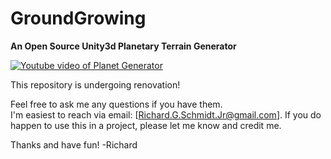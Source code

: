 # GroundGrowing
**An Open Source Unity3d Planetary Terrain Generator**

[![Youtube video of Planet Generator](https://img.youtube.com/vi/trL7Wph3noE/0.jpg)](http://www.youtube.com/watch?v=trL7Wph3noE)

This repository is undergoing renovation!


Feel free to ask me any questions if you have them.  
I'm easiest to reach via email:  [Richard.G.Schmidt.Jr@gmail.com]. If you do happen to 
use this in a project, please let me know and credit me.

Thanks and have fun!
-Richard
